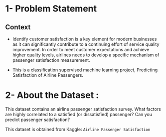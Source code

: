 # 1- Problem Statement
## Context
- Identify customer satisfaction is a key element for modern businesses as it can significantly contribute to a continuing effort of service quality improvement. In 
   order to meet customer expectations and achieve higher quality levels, airlines needs to develop a specific mechanism of passenger satisfaction measurement.
  
- This is a classification supervised machine learning project, Predicting Satisfaction of Airline Passengers.

# 2- About the Dataset :
This dataset contains an airline passenger satisfaction survey. What factors are highly correlated to a satisfied (or dissatisfied) passenger? Can you predict passenger satisfaction?

This dataset is obtained from Kaggle: `Airline Passenger Satisfaction`


